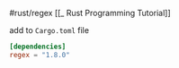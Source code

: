 #rust/regex
[[_ Rust Programming Tutorial]]


add to `Cargo.toml` file 

```toml
[dependencies]
regex = "1.8.0"
```






